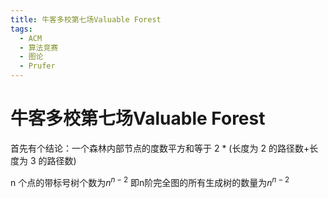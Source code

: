 ```yaml
---
title: 牛客多校第七场Valuable Forest
tags:
  - ACM
  - 算法竞赛
  - 图论
  - Prufer
---
```


# 牛客多校第七场Valuable Forest

首先有个结论：一个森林内部节点的度数平方和等于 2 * (长度为 2 的路径数+长度为 3 的路径数)

n 个点的带标号树个数为$n^{n−2}$ 即n阶完全图的所有生成树的数量为$n^{n-2}$


